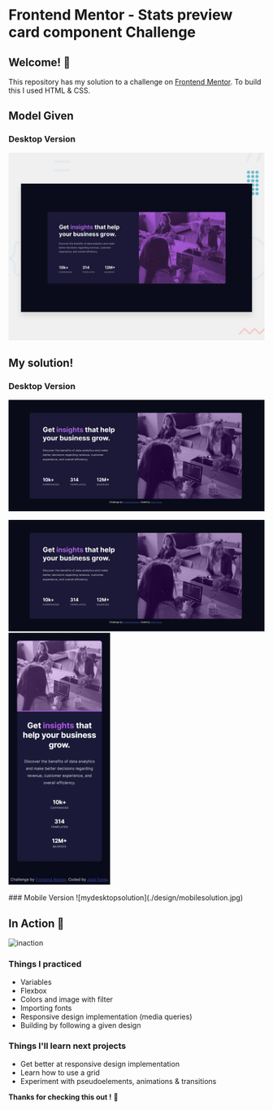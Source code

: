 
# Frontend Mentor - Stats preview card component Challenge
## Welcome! 👋

This repository has my solution to a challenge on <a href="http://frontendmentor.io" target="_blank">Frontend Mentor</a>.
To build this I used HTML & CSS.
## Model Given
### Desktop Version 
![Design preview for the Stats preview card component coding challenge](./design/desktop-preview.jpg)

## My solution!
### Desktop Version
![mydesktopsolution](./design/mysolutionscreenshot.png)
<p float="left">
  <img src="./design/mysolutionscreenshot.png" width="700" />
  <img src="./design/mobilesolution.jpg" width="200" /> 
</p>
### Mobile Version
![mydesktopsolution](./design/mobilesolution.jpg)

## In Action 🎥
![inaction](https://github.com/josef8/WebJourney-FrontEnd-/blob/main/HTML%2BCSS/2ndProject/design/solution.gif)

### Things I practiced
- Variables
- Flexbox 
- Colors and image with filter 
- Importing fonts
- Responsive design implementation (media queries)
- Building by following a given design 

### Things I'll learn next projects
- Get better at responsive design implementation
- Learn how to use a grid 
- Experiment with pseudoelements, animations & transitions

**Thanks for checking this out !** 🦧
